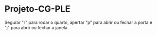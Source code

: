 # Projeto-CG-PLE

Segurar "r" para rodar o quarto, apertar "p" para abrir ou fechar a porta e "j" para abrir ou fechar a janela.
